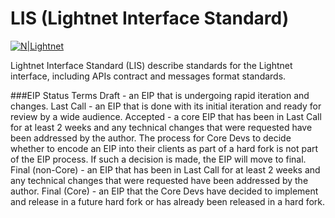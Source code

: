 # LIS (Lightnet Interface Standard)

[![N|Lightnet](https://lightnet.io/wp-content/uploads/2019/06/Asset-11x.png)](https://lightnet.io)

Lightnet Interface Standard (LIS) describe standards for the Lightnet interface, including APIs contract and messages format standards.

###EIP Status Terms
Draft - an EIP that is undergoing rapid iteration and changes.
Last Call - an EIP that is done with its initial iteration and ready for review by a wide audience.
Accepted - a core EIP that has been in Last Call for at least 2 weeks and any technical changes that were requested have been addressed by the author. The process for Core Devs to decide whether to encode an EIP into their clients as part of a hard fork is not part of the EIP process. If such a decision is made, the EIP will move to final.
Final (non-Core) - an EIP that has been in Last Call for at least 2 weeks and any technical changes that were requested have been addressed by the author.
Final (Core) - an EIP that the Core Devs have decided to implement and release in a future hard fork or has already been released in a hard fork.
